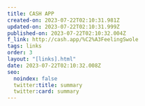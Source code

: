 ```yaml
---
title: CASH APP
created-on: 2023-07-22T02:10:31.981Z
updated-on: 2023-07-22T02:10:31.999Z
published-on: 2023-07-22T02:10:32.004Z
f_link: http://cash.app/%C2%A3FeelingSwole
tags: links
order: 3
layout: "[links].html"
date: 2023-07-22T02:10:32.008Z
seo:
  noindex: false
  twitter:title: summary
  twitter:card: summary
---
```

